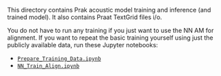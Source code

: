 This directory contains Prak acoustic model training and inference (and trained model).
It also contains Praat TextGrid files i/o.

You do not have to run any training if you just want to use the NN AM for alignment.
If you want to repeat the basic training yourself using just the publicly available data,
run these Jupyter notebooks:
* [`Prepare_Training_Data.ipynb`](/vaclavhanzl/prak/blob/main/acmodel/Prepare_Training_Data.ipynb)
* [`NN_Train_Align.ipynb`](/vaclavhanzl/prak/blob/main/acmodel/NN_Train_Align.ipynb)

